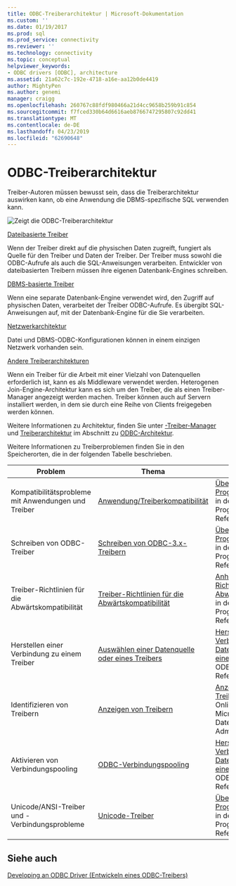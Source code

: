 ```yaml
---
title: ODBC-Treiberarchitektur | Microsoft-Dokumentation
ms.custom: ''
ms.date: 01/19/2017
ms.prod: sql
ms.prod_service: connectivity
ms.reviewer: ''
ms.technology: connectivity
ms.topic: conceptual
helpviewer_keywords:
- ODBC drivers [ODBC], architecture
ms.assetid: 21a62c7c-192e-4718-a16e-aa12b0de4419
author: MightyPen
ms.author: genemi
manager: craigg
ms.openlocfilehash: 260767c88fdf980466a21d4cc9658b259b91c854
ms.sourcegitcommit: f7fced330b64d6616aeb8766747295807c92dd41
ms.translationtype: MT
ms.contentlocale: de-DE
ms.lasthandoff: 04/23/2019
ms.locfileid: "62690648"
---
```

# <a name="odbc-driver-architecture"></a>ODBC-Treiberarchitektur
Treiber-Autoren müssen bewusst sein, dass die Treiberarchitektur auswirken kann, ob eine Anwendung die DBMS-spezifische SQL verwenden kann.  
  
 ![Zeigt die ODBC-Treiberarchitektur](../../../odbc/reference/develop-driver/media/odbcdriverovruarch.gif "ODBCDriverOvruArch")  
  
 [Dateibasierte Treiber](../../../odbc/reference/file-based-drivers.md)  
  
 Wenn der Treiber direkt auf die physischen Daten zugreift, fungiert als Quelle für den Treiber und Daten der Treiber. Der Treiber muss sowohl die ODBC-Aufrufe als auch die SQL-Anweisungen verarbeiten. Entwickler von dateibasierten Treibern müssen ihre eigenen Datenbank-Engines schreiben.  
  
 [DBMS-basierte Treiber](../../../odbc/reference/dbms-based-drivers.md)  
  
 Wenn eine separate Datenbank-Engine verwendet wird, den Zugriff auf physischen Daten, verarbeitet der Treiber ODBC-Aufrufe. Es übergibt SQL-Anweisungen auf, mit der Datenbank-Engine für die Sie verarbeiten.  
  
 [Netzwerkarchitektur](../../../odbc/reference/network-example.md)  
  
 Datei und DBMS-ODBC-Konfigurationen können in einem einzigen Netzwerk vorhanden sein.  
  
 [Andere Treiberarchitekturen](../../../odbc/reference/other-driver-architectures.md)  
  
 Wenn ein Treiber für die Arbeit mit einer Vielzahl von Datenquellen erforderlich ist, kann es als Middleware verwendet werden. Heterogenen Join-Engine-Architektur kann es sich um den Treiber, die als einen Treiber-Manager angezeigt werden machen. Treiber können auch auf Servern installiert werden, in dem sie durch eine Reihe von Clients freigegeben werden können.  
  
 Weitere Informationen zu Architektur, finden Sie unter [-Treiber-Manager](../../../odbc/reference/the-driver-manager.md) und [Treiberarchitektur](../../../odbc/reference/driver-architecture.md) im Abschnitt zu [ODBC-Architektur](../../../odbc/reference/odbc-architecture.md).  
  
 Weitere Informationen zu Treiberproblemen finden Sie in den Speicherorten, die in der folgenden Tabelle beschrieben.  
  
|Problem|Thema|Speicherort|  
|-----------|-----------|--------------|  
|Kompatibilitätsprobleme mit Anwendungen und Treiber|[Anwendung/Treiberkompatibilität](../../../odbc/reference/develop-app/application-and-driver-compatibility.md)|[Überlegungen zur Programmierung von](../../../odbc/reference/develop-app/programming-considerations.md), in der ODBC Programmer's Reference|  
|Schreiben von ODBC-Treiber|[Schreiben von ODBC-3.x-Treibern](../../../odbc/reference/develop-app/writing-odbc-3-x-drivers.md)|[Überlegungen zur Programmierung von](../../../odbc/reference/develop-app/programming-considerations.md), in der ODBC Programmer's Reference|  
|Treiber-Richtlinien für die Abwärtskompatibilität|[Treiber-Richtlinien für die Abwärtskompatibilität](../../../odbc/reference/appendixes/appendix-g-driver-guidelines-for-backward-compatibility.md)|[Anhang G: Treiber-Richtlinien für die Abwärtskompatibilität](../../../odbc/reference/appendixes/appendix-g-driver-guidelines-for-backward-compatibility.md), in der ODBC Programmer's Reference|  
|Herstellen einer Verbindung zu einem Treiber|[Auswählen einer Datenquelle oder eines Treibers](../../../odbc/reference/develop-app/choosing-a-data-source-or-driver.md)|[Herstellen einer Verbindung mit einer Datenquelle oder einem Treiber](../../../odbc/reference/develop-app/connecting-to-a-data-source-or-driver.md), in der ODBC Programmer's Reference|  
|Identifizieren von Treibern|[Anzeigen von Treibern](../../../odbc/admin/viewing-drivers.md)|[Anzeigen von Treibern](../../../odbc/admin/viewing-drivers.md), in der Onlinehilfe von Microsoft ODBC-Datenquellen-Administrator|  
|Aktivieren von Verbindungspooling|[ODBC-Verbindungspooling](../../../odbc/reference/develop-app/driver-manager-connection-pooling.md)|[Herstellen einer Verbindung mit einer Datenquelle oder einem Treiber](../../../odbc/reference/develop-app/connecting-to-a-data-source-or-driver.md), in der ODBC Programmer's Reference|  
|Unicode/ANSI-Treiber und -Verbindungsprobleme|[Unicode-Treiber](../../../odbc/reference/develop-app/unicode-drivers.md)|[Überlegungen zur Programmierung von](../../../odbc/reference/develop-app/programming-considerations.md), in der ODBC Programmer's Reference|  
  
## <a name="see-also"></a>Siehe auch  
 [Developing an ODBC Driver (Entwickeln eines ODBC-Treibers)](../../../odbc/reference/develop-driver/developing-an-odbc-driver.md)
